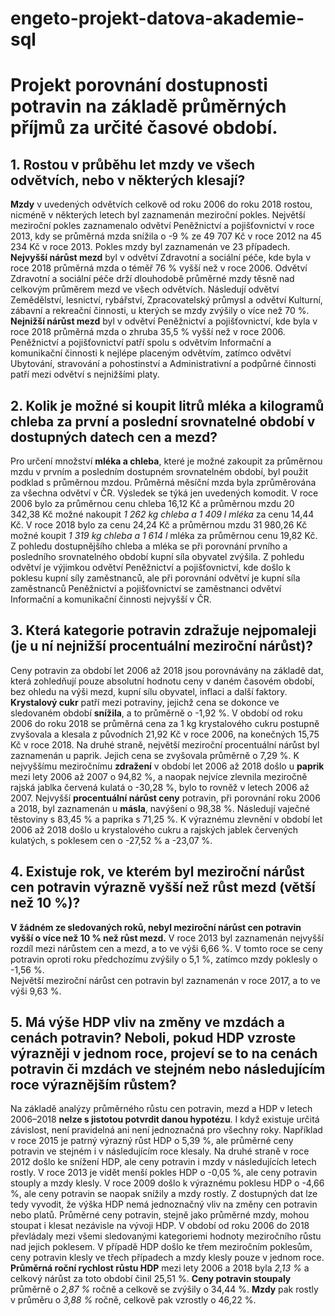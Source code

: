 # engeto-projekt-datova-akademie-sql
# Projekt porovnání dostupnosti potravin na základě průměrných příjmů za určité časové období.

## 1. Rostou v průběhu let mzdy ve všech odvětvích, nebo v některých klesají?
**Mzdy** v uvedených odvětvích celkově od roku 2006 do roku 2018 rostou, nicméně v některých letech byl zaznamenán meziroční pokles. Největší meziroční pokles zaznamenalo odvětví Peněžnictví a pojišťovnictví v roce 2013, kdy se průměrná mzda snížila o -9 % ze 49 707 Kč v roce 2012 na 45 234 Kč v roce 2013. Pokles mzdy byl zaznamenán ve 23 případech.
**Nejvyšší nárůst mezd** byl v odvětví Zdravotní a sociální péče, kde byla v roce 2018 průměrná mzda o téměř 76 % vyšší než v roce 2006. Odvětví Zdravotní a sociální péče drží dlouhodobě průměrné mzdy těsně nad celkovým průměrem mezd ve všech odvětvích. Následují odvětví Zemědělství, lesnictví, rybářství, Zpracovatelský průmysl a odvětví Kulturní, zábavní a rekreační činnosti, u kterých se mzdy zvýšily o více než 70 %.
**Nejnižší nárůst mezd** byl v odvětví Peněžnictví a pojišťovnictví, kde byla v roce 2018 průměrná mzda o zhruba 35,5 % vyšší než v roce 2006. Peněžnictví a pojišťovnictví patří spolu s odvětvím Informační a komunikační činnosti k nejlépe placeným odvětvím, zatímco odvětví Ubytování, stravování a pohostinství a Administrativní a podpůrné činnosti patří mezi odvětví s nejnižšími platy.

## 2. Kolik je možné si koupit litrů mléka a kilogramů chleba za první a poslední srovnatelné období v dostupných datech cen a mezd?
Pro určení množství **mléka a chleba**, které je možné zakoupit za průměrnou mzdu v prvním a posledním dostupném srovnatelném období, byl použit podklad s průměrnou mzdou. Průměrná měsíční mzda byla zprůměrována za všechna odvětví v ČR. Výsledek se týká jen uvedených komodit.
V roce 2006 bylo za průměrnou cenu chleba 16,12 Kč a průměrnou mzdu 20 342,38 Kč možné nakoupit *1 262 kg chleba a 1 409 l mléka* za cenu 14,44 Kč. V roce 2018 bylo za cenu 24,24 Kč a průměrnou mzdu 31 980,26 Kč možné koupit *1 319 kg chleba a 1 614 l* mléka za průměrnou cenu 19,82 Kč. 
Z pohledu dostupnějšího chleba a mléka se při porovnání prvního a posledního srovnatelného období kupní síla obyvatel zvýšila. Z pohledu odvětví je výjimkou odvětví Peněžnictví a pojišťovnictví, kde došlo k poklesu kupní síly zaměstnanců, ale při porovnání odvětví je kupní síla zaměstnanců Peněžnictví a pojišťovnictví se zaměstnanci odvětví Informační a komunikační činnosti nejvyšší v ČR.

## 3. Která kategorie potravin zdražuje nejpomaleji (je u ní nejnižší procentuální meziroční nárůst)?
Ceny potravin za období let 2006 až 2018 jsou porovnávány na základě dat, která zohledňují pouze absolutní hodnotu ceny v daném časovém období, bez ohledu na výši mezd, kupní sílu obyvatel, inflaci a další faktory.
**Krystalový cukr** patří mezi potraviny, jejichž cena se dokonce ve sledovaném období **snížila**, a to průměrně o -1,92 %. V období od roku 2006 do roku 2018 se průměrná cena za 1 kg krystalového cukru postupně zvyšovala a klesala z původních 21,92 Kč v roce 2006, na konečných 15,75 Kč v roce 2018. Na druhé straně, největší meziroční procentuální nárůst byl zaznamenán u paprik. Jejich cena se zvyšovala průměrně o 7,29 %. 
K nejvyššímu meziročnímu **zdražení** v období let 2006 až 2018 došlo u **paprik** mezi lety 2006 až 2007 o 94,82 %, a naopak nejvíce zlevnila meziročně rajská jablka červená kulatá o -30,28 %, bylo to rovněž v letech 2006 až 2007.
Nejvyšší **procentuální nárůst ceny** potravin, při porovnání roku 2006 a 2018, byl zaznamenán u **másla**, navýšení o 98,38 %. Následují vaječné těstoviny s 83,45 % a paprika s 71,25 %. 
K výraznému zlevnění v období let 2006 až 2018 došlo u krystalového cukru a rajských jablek červených kulatých, s poklesem cen o -27,52 % a -23,07 %.

## 4. Existuje rok, ve kterém byl meziroční nárůst cen potravin výrazně vyšší než růst mezd (větší než 10 %)?
**V žádném ze sledovaných roků, nebyl meziroční nárůst cen potravin vyšší o více než 10 % než růst mezd.** 
V roce 2013 byl zaznamenán nejvyšší rozdíl mezi nárůstem cen a mezd, a to ve výši 6,66 %. V tomto roce se ceny potravin oproti roku předchozímu zvýšily o 5,1 %, zatímco mzdy poklesly o -1,56 %.  
Největší meziroční nárůst cen potravin byl zaznamenán v roce 2017, a to ve výši 9,63 %. 

## 5. Má výše HDP vliv na změny ve mzdách a cenách potravin? Neboli, pokud HDP vzroste výrazněji v jednom roce, projeví se to na cenách potravin či mzdách ve stejném nebo následujícím roce výraznějším růstem?
Na základě analýzy průměrného růstu cen potravin, mezd a HDP v letech 2006–2018 **nelze s jistotou potvrdit danou hypotézu**. I když existuje určitá závislost, není pravidelná ani není jednoznačná pro všechny roky.
Například v roce 2015 je patrný výrazný růst HDP o 5,39 %, ale průměrné ceny potravin ve stejném i v následujícím roce klesaly. Na druhé straně v roce 2012 došlo ke snížení HDP, ale ceny potravin i mzdy v následujících letech rostly. 
V roce 2013 je vidět menší pokles HDP o -0,05 %, ale ceny potravin stouply a mzdy klesly. V roce 2009 došlo k výraznému poklesu HDP o -4,66 %, ale ceny potravin se naopak snížily a mzdy rostly.
Z dostupných dat lze tedy vyvodit, že výška HDP nemá jednoznačný vliv na změny cen potravin nebo platů. Průměrné ceny potravin, stejně jako průměrné mzdy, mohou stoupat i klesat nezávisle na vývoji HDP. 
V období od roku 2006 do 2018 převládaly mezi všemi sledovanými kategoriemi hodnoty meziročního růstu nad jejich poklesem. 
V případě HDP došlo ke třem meziročním poklesům, ceny potravin klesly ve třech případech a mzdy klesly pouze v jednom roce. **Průměrná roční rychlost růstu HDP** mezi lety 2006 a 2018 byla *2,13 %* a celkový nárůst za toto období činil 25,51 %. 
**Ceny potravin stoupaly** průměrně o *2,87 %* ročně a celkově se zvýšily o 34,44 %. 
**Mzdy** pak rostly v průměru o *3,88 %* ročně, celkově pak vzrostly o 46,22 %.
